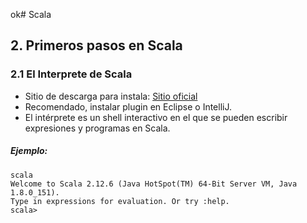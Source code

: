 ok# Scala
## 2. Primeros pasos en Scala
### 2.1 El Interprete de Scala
* Sitio de descarga para instala: [Sitio oficial](http://www.scala-lang.org)
* Recomendado, instalar plugin en Eclipse o IntelliJ.
* El intérprete es un shell interactivo  en el que se pueden escribir expresiones y programas en Scala.
##### Ejemplo:
```shell
scala
Welcome to Scala 2.12.6 (Java HotSpot(TM) 64-Bit Server VM, Java 1.8.0_151).
Type in expressions for evaluation. Or try :help.
scala>
```

<!--stackedit_data:
eyJoaXN0b3J5IjpbMTQ3MjAzODAwOSwzNDc1NzYyOTMsLTY4OT
YyMDM5MF19
-->